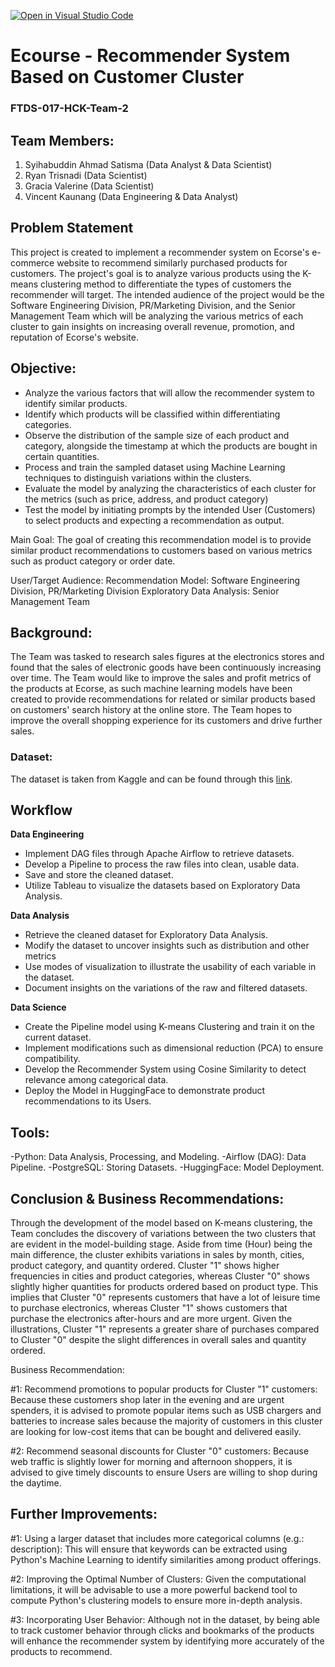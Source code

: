 [![Open in Visual Studio Code](https://classroom.github.com/assets/open-in-vscode-2e0aaae1b6195c2367325f4f02e2d04e9abb55f0b24a779b69b11b9e10269abc.svg)](https://classroom.github.com/online_ide?assignment_repo_id=15481863&assignment_repo_type=AssignmentRepo)
# Ecourse - Recommender System Based on Customer Cluster
### FTDS-017-HCK-Team-2

## Team Members:
  1. Syihabuddin Ahmad Satisma (Data Analyst & Data Scientist)
  2. Ryan Trisnadi (Data Scientist)
  3. Gracia Valerine (Data Scientist)
  4. Vincent Kaunang (Data Engineering & Data Analyst)

## Problem Statement

This project is created to implement a recommender system on Ecorse's e-commerce website to recommend similarly purchased products for customers. The project's goal is to analyze various products using the K-means clustering method to differentiate the types of customers the recommender will target. The intended audience of the project would be the Software Engineering Division, PR/Marketing Division, and the Senior Management Team which will be analyzing the various metrics of each cluster to gain insights on increasing overall revenue, promotion, and reputation of Ecorse's website. 

## Objective:

  - Analyze the various factors that will allow the recommender system to identify similar products.
  - Identify which products will be classified within differentiating categories.
  - Observe the distribution of the sample size of each product and category, alongside the timestamp at which the products are bought in certain quantities.
  - Process and train the sampled dataset using Machine Learning techniques to distinguish variations within the clusters.  
  - Evaluate the model by analyzing the characteristics of each cluster for the metrics (such as price, address, and product category)
  - Test the model by initiating prompts by the intended User (Customers) to select products and expecting a recommendation as output. 

  Main Goal:
The goal of creating this recommendation model is to provide similar product recommendations to customers based on various metrics such as product category or order date.

  User/Target Audience:
Recommendation Model: Software Engineering Division, PR/Marketing Division
Exploratory Data Analysis: Senior Management Team
   
## Background: 

The Team was tasked to research sales figures at the electronics stores and found that the sales of electronic goods have been continuously increasing over time. The Team would like to improve the sales and profit metrics of the products at Ecorse, as such machine learning models have been created to provide recommendations for related or similar products based on customers' search history at the online store. The Team hopes to improve the overall shopping experience for its customers and drive further sales.

### Dataset:
The dataset is taken from Kaggle and can be found through this [link](https://www.kaggle.com/datasets/naofilahmad/sales-datset-product-sample).

## Workflow

**Data Engineering**

  - Implement DAG files through Apache Airflow to retrieve datasets.
  - Develop a Pipeline to process the raw files into clean, usable data.
  - Save and store the cleaned dataset.
  - Utilize Tableau to visualize the datasets based on Exploratory Data Analysis.

**Data Analysis**

  - Retrieve the cleaned dataset for Exploratory Data Analysis.
  - Modify the dataset to uncover insights such as distribution and other metrics
  - Use modes of visualization to illustrate the usability of each variable in the dataset.
  - Document insights on the variations of the raw and filtered datasets. 

**Data Science**

  - Create the Pipeline model using K-means Clustering and train it on the current dataset.
  - Implement modifications such as dimensional reduction (PCA) to ensure compatibility.
  - Develop the Recommender System using Cosine Similarity to detect relevance among categorical data.
  - Deploy the Model in HuggingFace to demonstrate product recommendations to its Users. 

## Tools:

  -Python: Data Analysis, Processing, and Modeling.
  -Airflow (DAG): Data Pipeline.
  -PostgreSQL: Storing Datasets.
  -HuggingFace: Model Deployment.

## Conclusion & Business Recommendations:

Through the development of the model based on K-means clustering, the Team concludes the discovery of variations between the two clusters that are evident in the model-building stage. Aside from time (Hour) being the main difference, the cluster exhibits variations in sales by month, cities, product category, and quantity ordered. Cluster "1" shows higher frequencies in cities and product categories, whereas Cluster "0" shows slightly higher quantities for products ordered based on product type. This implies that Cluster "0" represents customers that have a lot of leisure time to purchase electronics, whereas Cluster "1" shows customers that purchase the electronics after-hours and are more urgent. Given the illustrations, Cluster "1" represents a greater share of purchases compared to Cluster "0" despite the slight differences in overall sales and quantity ordered.

  Business Recommendation:

#1: Recommend promotions to popular products for Cluster "1" customers: Because these customers shop later in the evening and are urgent spenders, it is advised to promote popular items such as USB chargers and batteries to increase sales because the majority of customers in this cluster are looking for low-cost items that can be bought and delivered easily.

#2: Recommend seasonal discounts for Cluster "0" customers: Because web traffic is slightly lower for morning and afternoon shoppers, it is advised to give timely discounts to ensure Users are willing to shop during the daytime. 

## Further Improvements:

#1: Using a larger dataset that includes more categorical columns (e.g.: description): This will ensure that keywords can be extracted using Python's Machine Learning to identify similarities among product offerings.

#2: Improving the Optimal Number of Clusters: Given the computational limitations, it will be advisable to use a more powerful backend tool to compute Python's clustering models to ensure more in-depth analysis. 

#3: Incorporating User Behavior: Although not in the dataset, by being able to track customer behavior through clicks and bookmarks of the products will enhance the recommender system by identifying more accurately of the products to recommend.



